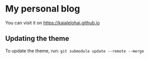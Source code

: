 # My personal blog

You can visit it on https://kajalelohai.github.io

## Updating the theme

To update the theme, run: `git submodule update --remote --merge`
